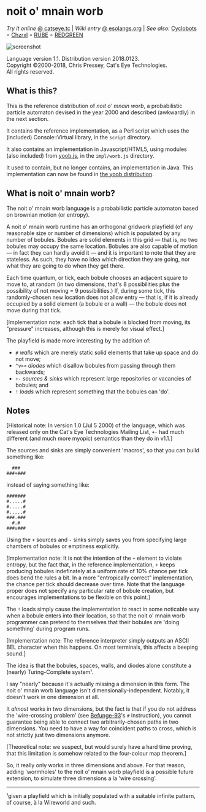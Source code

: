 noit o' mnain worb
==================

_Try it online_ [@ catseye.tc](https://catseye.tc/installation/noit_o&#39;_mnain_worb)
| _Wiki entry_ [@ esolangs.org](https://esolangs.org/wiki/noit_o&#39;_mnain_worb)
| _See also:_ [Cyclobots](https://codeberg.org/catseye/Cyclobots#readme)
∘ [Chzrxl](https://codeberg.org/catseye/Chzrxl#readme)
∘ [RUBE](https://codeberg.org/catseye/RUBE#readme)
∘ [REDGREEN](https://codeberg.org/catseye/REDGREEN#readme)

![screenshot](https://static.catseye.tc/images/screenshots/noit_o_mnain_worb.jpg)

Language version 1.1. Distribution version 2018.0123.  
Copyright ©2000-2018, Chris Pressey, Cat's Eye Technologies.  
All rights reserved.

What is this?
-------------

This is the reference distribution of *noit o' mnain worb*, a
probabilistic particle automaton devised in the year 2000 and
described (awkwardly) in the next section.

It contains the reference implementation, as a Perl script which
uses the (included) Console::Virtual library, in the `script`
directory.

It also contains an implementation in Javascript/HTML5, using
modules (also included) from [yoob.js](https://catseye.tc/node/yoob.js),
in the `impl/worb.js` directory.

It used to contain, but no longer contains, an implementation in Java.
This implementation can now be found in
[the yoob distribution](https://catseye.tc/distribution/yoob_distribution).

What is noit o' mnain worb?
---------------------------

The noit o' mnain worb language is a probabilistic particle automaton
based on brownian motion (or entropy).

A noit o' mnain worb runtime has an orthogonal gridwork playfield (of
any reasonable size or number of dimensions) which is populated by any
number of bobules. Bobules are solid elements in this grid — that is, no
two bobules may occupy the same location. Bobules are also capable of
motion — in fact they can hardly avoid it — and it is important to note
that they are stateless. As such, they have no idea which direction they
are going, nor what they are going to do when they get there.

Each time quantum, or tick, each bobule chooses an adjacent square to
move to, at random (in two dimensions, that's 8 possibilities plus the
possibility of not moving = 9 possibilities.) If, during some tick, this
randomly-chosen new location does not allow entry — that is, if it is
already occupied by a solid element (a bobule or a wall) — the bobule
does not move during that tick.

[Implementation note: each tick that a bobule is blocked from moving,
its "pressure" increases, although this is merely for visual effect.]

The playfield is made more interesting by the addition of:

-   `#` *walls* which are merely static solid elements that take up space
    and do not move;
-   `^v><` *diodes* which disallow bobules from passing through them
    backwards;
-   `+-` *sources & sinks* which represent large repositories or vacancies
    of bobules; and
-   `!` *loads* which represent something that the bobules can 'do'.

Notes
-----

[Historical note: In version 1.0 (Jul 5 2000) of the language, which was
released only on the Cat's Eye Technologies Mailing List, `+-` had much
different (and much more myopic) semantics than they do in v1.1.]

The sources and sinks are simply convenient 'macros', so that you can
build something like:

      ###
    ###+###

instead of saying something like:

    #######
    #.....#
    #.....#
    #.....#
    ###.###
      #.#
    ###v###

Using the `+` sources and `-` sinks simply saves you from specifying
large chambers of bobules or emptiness explicitly.

[Implementation note: It is not the intention of the `+` element to
violate entropy, but the fact that, in the reference implementation, `+`
keeps producing bobules indefinately at a uniform rate of 10% chance per
tick does bend the rules a bit. In a more "entropically correct"
implementation, the chance per tick should decrease over time. Note that
the language proper does not specify any particular rate of bobule
creation, but encourages implementations to be flexible on this point.]

The `!` loads simply cause the implementation to react in some noticable
way when a bobule enters into their location, so that the noit o' mnain
worb programmer can pretend to themselves that their bobules are 'doing
something' during program runs.

[Implementation note: The reference interpreter simply outputs an ASCII
BEL character when this happens. On most terminals, this affects a
beeping sound.]

The idea is that the bobules, spaces, walls, and diodes alone constitute
a (nearly) Turing-Complete system¹.

I say "nearly" because it's actually missing a dimension in this form.
The noit o' mnain worb language isn't dimensionally-independent.
Notably, it doesn't work in one dimension at all.

It *almost* works in two dimensions, but the fact is that if you do not
address the 'wire-crossing problem' (see
[Befunge-93](http://catseye.tc/projects/befunge93/)'s `#` instruction),
you cannot guarantee being able to connect two arbitrarily-chosen paths
in two dimensions. You need to have a way for coincident paths to cross,
which is not strictly just two dimensions anymore.

[Theoretical note: we suspect, but would surely have a hard time
proving, that this limitation is somehow related to the four-colour map
theorem.]

So, it really only works in three dimensions and above. For that reason,
adding 'wormholes' to the noit o' mnain worb playfield is a possible
future extension, to simulate three dimensions a la 'wire crossing'.

- - - -

¹given a playfield which is initially populated with a suitable infinite
pattern, of course, à la Wireworld and such.
